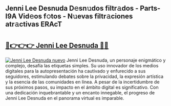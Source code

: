 ## Jenni Lee Desnuda D𝚎sn𝚞dos filtr𝚊dos - Parts-I9A Vid𝚎os f𝚘tos - N𝚞evas filtr𝚊ciones atr𝚊ctivas ERAcT

# <h2><a href="http://mb3u3u.tromn.icu/?c=Jenni+Lee+Desnuda">🔗👉👉👉 Jenni Lee Desnuda 🔗🔗</a></h2>

[![Jenni Lee Desnuda nuevo](https://i.imgur.com/pEAQMta.gif)](http://mb3u3u.tromn.icu/?c=Jenni+Lee+Desnuda)
Jenni Lee Desnuda, un personaje enigmático y complejo, desafía las etiquetas simples. Su uso innovador de los medios digitales para la autopresentación ha cautivado y enfurecido a sus seguidores, estimulando debates sobre la privacidad, la expresión artística y la esencia de las comunidades en línea. A pesar de la incertidumbre de sus próximos pasos, su impacto en el ámbito digital es significativo. Con una dedicación inquebrantable y un encanto innegable, el progreso de Jenni Lee Desnuda en el panorama virtual es imparable.
